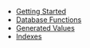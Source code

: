 - [Getting Started](getting-started.md)
- [Database Functions](database-functions.md)
- [Generated Values](generated-values.md)
- [Indexes](indexes.md)
